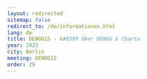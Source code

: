 ```yaml
---
layout: redirected
sitemap: false
redirect_to: /de/informationen.html
lang: de
title: DENOG15 - &#8599 Über DENOG & Charta
year: 2023
city: Berlin
meeting: DENOG15
order: 29
---
```

